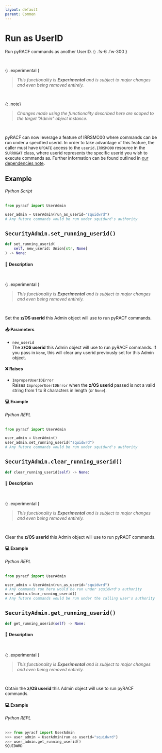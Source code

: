 ```yaml
---
layout: default
parent: Common
---
```


# Run as UserID

Run pyRACF commands as another UserID.
{: .fs-6 .fw-300 }

&nbsp;

{: .experimental }
> _This functionality is **Experimental** and is subject to major changes and even being removed entirely._

&nbsp;

{: .note}
> _Changes made using the functionality described here are scoped to the target "Admin" object instance._

&nbsp;

pyRACF can now leverage a feature of IRRSMO00 where commands can be run under a specified userid. In order to take advantage of this feature, the caller must have `UPDATE` access to the `userid.IRRSMO00` resource in the `SURROGAT` class, where userid represents the specific userid you wish to execute commands as. Further information can be found outlined in [our dependencies note](../../index).

## Example

###### Python Script
```python 
from pyracf import UserAdmin

user_admin = UserAdmin(run_as_userid="squidwrd")
# Any future commands would be run under squidwrd's authority
```

## `SecurityAdmin.set_running_userid()`

```python
def set_running_userid(
    self, new_userid: Union[str, None]
) -> None:
```

#### 📄 Description

&nbsp;

{: .experimental }
> _This functionality is **Experimental** and is subject to major changes and even being removed entirely._

&nbsp;

Set the **z/OS userid** this Admin object will use to run pyRACF commands.

#### 📥 Parameters
* `new_userid`<br>
  The **z/OS userid** this Admin object will use to run pyRACF commands. If you pass in `None`, this will clear any userid previously set for this Admin object.

#### ❌ Raises
* `ImproperUserIDError`<br>
  Raises `ImproperUserIDError` when the **z/OS userid** passed is not a valid string from 1 to 8 characters in length (or `None`).

#### 💻 Example

###### Python REPL
```python 
from pyracf import UserAdmin

user_admin = UserAdmin()
user_admin.set_running_userid("squidwrd")
# Any future commands would be run under squidwrd's authority
```

## `SecurityAdmin.clear_running_userid()`

```python
def clear_running_userid(self) -> None:
```

#### 📄 Description

&nbsp;

{: .experimental }
> _This functionality is **Experimental** and is subject to major changes and even being removed entirely._

&nbsp;

Clear the **z/OS userid** this Admin object will use to run pyRACF commands.

#### 💻 Example

###### Python REPL
```python 
from pyracf import UserAdmin

user_admin = UserAdmin(run_as_userid="squidwrd")
# Any commands run here would be run under squidwrd's authority
user_admin.clear_running_userid()
# Any future commands would be run under the calling user's authority
```

## `SecurityAdmin.get_running_userid()`

```python
def get_running_userid(self) -> None:
```

#### 📄 Description

&nbsp;

{: .experimental }
> _This functionality is **Experimental** and is subject to major changes and even being removed entirely._

&nbsp;

Obtain the **z/OS userid** this Admin object will use to run pyRACF commands.

#### 💻 Example

###### Python REPL
```python 
>>> from pyracf import UserAdmin
>>> user_admin = UserAdmin(run_as_userid="squidwrd")
>>> user_admin.get_running_userid()
SQUIDWRD
```